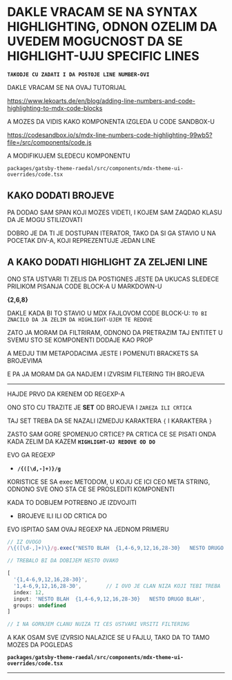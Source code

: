 # DAKLE VRACAM SE NA SYNTAX HIGHLIGHTING, ODNON OZELIM DA UVEDEM MOGUCNOST DA SE HIGHLIGHT-UJU SPECIFIC LINES

**`TAKODJE CU ZADATI I DA POSTOJE LINE NUMBER-OVI`**

DAKLE VRACAM SE NA OVAJ TUTORIJAL

<https://www.lekoarts.de/en/blog/adding-line-numbers-and-code-highlighting-to-mdx-code-blocks>

A MOZES DA VIDIS KAKO KOMPONENTA IZGLEDA U CODE SANDBOX-U

<https://codesandbox.io/s/mdx-line-numbers-code-highlighting-99wb5?file=/src/components/code.js>

A MODIFIKUJEM SLEDECU KOMPONENTU

`packages/gatsby-theme-raedal/src/components/mdx-theme-ui-overrides/code.tsx`

## KAKO DODATI BROJEVE

PA DODAO SAM SPAN KOJI MOZES VIDETI, I KOJEM SAM ZAQDAO KLASU DA JE MOGU STILIZOVATI

DOBRO JE DA TI JE DOSTUPAN ITERATOR, TAKO DA SI GA STAVIO U NA POCETAK DIV-A, KOJI REPREZENTUJE JEDAN LINE

## A KAKO DODATI HIGHLIGHT ZA ZELJENI LINE

ONO STA USTVARI TI ZELIS DA POSTIGNES JESTE DA UKUCAS SLEDECE PRILIKOM PISANJA CODE BLOCK-A U MARKDOWN-U

**{2,6,8}**

DAKLE KADA BI TO STAVIO U MDX FAJLOVOM CODE BLOCK-U: `TO BI ZNACILO DA JA ZELIM DA HIGHLIGHT-UJEM TE REDOVE`

ZATO JA MORAM DA FILTRIRAM, ODNONO DA PRETRAZIM TAJ ENTITET U SVEMU STO SE KOMPONENTI DODAJE KAO PROP

A MEDJU TIM METAPODACIMA JESTE I POMENUTI BRACKETS SA BROJEVIMA

E PA JA MORAM DA GA NADJEM I IZVRSIM FILTERING TIH BROJEVA

---

HAJDE PRVO DA KRENEM OD REGEXP-A

ONO STO CU TRAZITE JE **SET** OD BROJEVA I `ZAREZA ILI CRTICA`

TAJ SET TREBA DA SE NAZALI IZMEDJU KARAKTERA `{` I KARAKTERA `}`

ZASTO SAM GORE SPOMENUO CRTICE? PA CRTICA CE SE PISATI ONDA KADA ZELIM DA KAZEM **`HIGHLIGHT-UJ REDOVE OD DO`**

EVO GA REGEXP

- **`/{([\d,-]+)}/g`**

KORISTICE SE SA exec METODOM, U KOJU CE ICI CEO META STRING, ODNONO SVE ONO STA CE SE PROSLEDITI KOMPONENTI

KADA TO DOBIJEM POTREBNO JE IZDVOJITI

- BROJEVE ILI ILI OD CRTICA DO

EVO ISPITAO SAM OVAJ REGEXP NA JEDNOM PRIMERU

```javascript
// IZ OVOGO
/\{([\d-,]+)\}/g.exec("NESTO BLAH  {1,4-6,9,12,16,28-30}   NESTO DRUGO BLAH")

// TREBALO BI DA DOBIJEM NESTO OVAKO

[
  '{1,4-6,9,12,16,28-30}',
  '1,4-6,9,12,16,28-30',        // I OVO JE CLAN NIZA KOJI TEBI TREBA
  index: 12,
  input: 'NESTO BLAH  {1,4-6,9,12,16,28-30}   NESTO DRUGO BLAH',
  groups: undefined
]

// I NA GORNJEM CLANU NUIZA TI CES USTVARI VRSITI FILTERING

```

A KAK OSAM SVE IZVRSIO NALAZICE SE U FAJLU, TAKO DA TO TAMO MOZES DA POGLEDAS

**`packages/gatsby-theme-raedal/src/components/mdx-theme-ui-overrides/code.tsx`**

---
